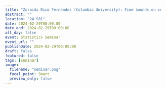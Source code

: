```yaml
---
title: "Zoraida Rico Fernandez (Columbia University): Fine bounds on covariance estimation"
abstract: ""
location: "24.S01"
date: 2024-02-29T00:00:00
date_end: 2024-02-29T00:00:00
all_day: false
event: Statistics Seminar
event_url: ""
publishDate: 2024-02-29T00:00:00
draft: false
featured: false
tags: [seminar]
image:
  filename: "seminar.png"
  focal_point: Smart
  preview_only: false
---
```

